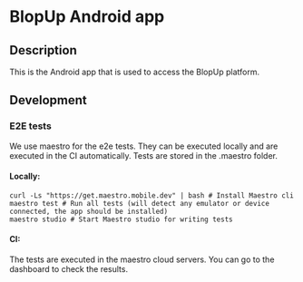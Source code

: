 # BlopUp Android app

## Description
This is the Android app that is used to access the BlopUp platform.

## Development

### E2E tests
We use maestro for the e2e tests. They can be executed locally and are executed in the CI automatically.
Tests are stored in the .maestro folder.

#### Locally:
```
curl -Ls "https://get.maestro.mobile.dev" | bash # Install Maestro cli
maestro test # Run all tests (will detect any emulator or device connected, the app should be installed)
maestro studio # Start Maestro studio for writing tests
``` 

#### CI:
The tests are executed in the maestro cloud servers. You can go to the dashboard to check the results.

